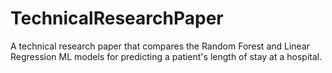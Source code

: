 # TechnicalResearchPaper
A technical research paper that compares the Random Forest and Linear Regression ML models for predicting a patient's length of stay at a hospital.
